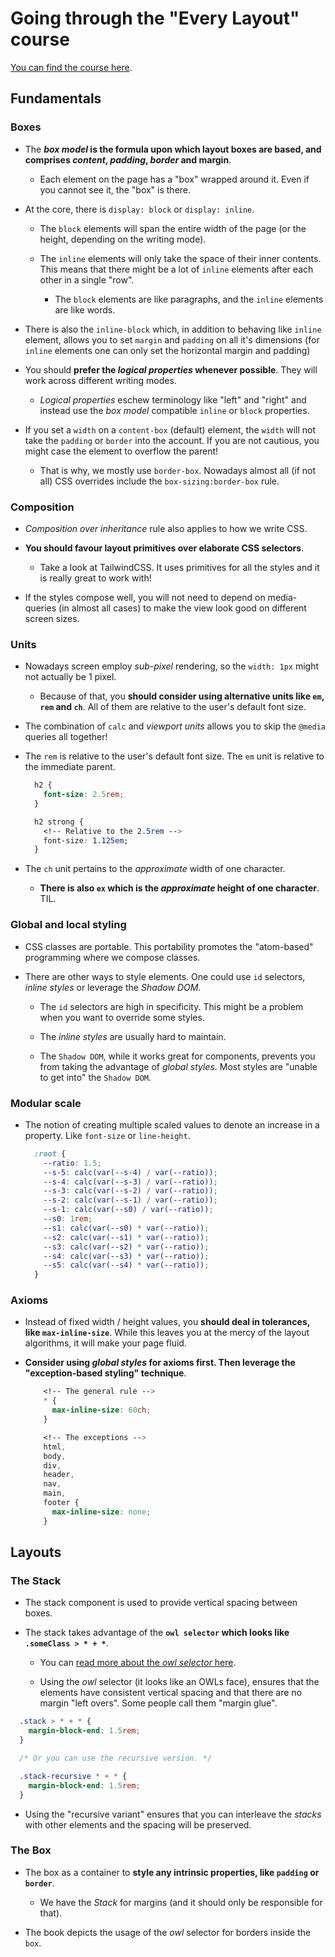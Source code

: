 # Going through the "Every Layout" course

[You can find the course here](https://every-layout.dev/rudiments/boxes/).

## Fundamentals

### Boxes

- The **_box model_ is the formula upon which layout boxes are based, and comprises _content_, _padding_, _border_ and margin**.

  - Each element on the page has a "box" wrapped around it. Even if you cannot see it, the "box" is there.

- At the core, there is `display: block` or `display: inline`.

  - The `block` elements will span the entire width of the page (or the height, depending on the writing mode).

  - The `inline` elements will only take the space of their inner contents. This means that there might be a lot of `inline` elements after each other in a single "row".

    - The `block` elements are like paragraphs, and the `inline` elements are like words.

- There is also the `inline-block` which, in addition to behaving like `inline` element, allows you to set `margin` and `padding` on all it's dimensions (for `inline` elements one can only set the horizontal margin and padding)

- You should **prefer the _logical properties_ whenever possible**. They will work across different writing modes.

  - _Logical properties_ eschew terminology like "left" and "right" and instead use the _box model_ compatible `inline` or `block` properties.

- If you set a `width` on a `content-box` (default) element, the `width` will not take the `padding` or `border` into the account. If you are not cautious, you might case the element to overflow the parent!

  - That is why, we mostly use `border-box`. Nowadays almost all (if not all) CSS overrides include the `box-sizing:border-box` rule.

### Composition

- _Composition over inheritance_ rule also applies to how we write CSS.

- **You should favour layout primitives over elaborate CSS selectors**.

  - Take a look at TailwindCSS. It uses primitives for all the styles and it is really great to work with!

- If the styles compose well, you will not need to depend on media-queries (in almost all cases) to make the view look good on different screen sizes.

### Units

- Nowadays screen employ _sub-pixel_ rendering, so the `width: 1px` might not actually be 1 pixel.

  - Because of that, you **should consider using alternative units like `em`, `rem` and `ch`**. All of them are relative to the user's default font size.

- The combination of `calc` and _viewport units_ allows you to skip the `@media` queries all together!

- The `rem` is relative to the user's default font size. The `em` unit is relative to the immediate parent.

  ```css
    h2 {
      font-size: 2.5rem;
    }

    h2 strong {
      <!-- Relative to the 2.5rem -->
      font-size: 1.125em;
    }
  ```

- The `ch` unit pertains to the _approximate_ width of one character.

  - **There is also `ex` which is the _approximate_ height of one character**. TIL.

### Global and local styling

- CSS classes are portable. This portability promotes the "atom-based" programming where we compose classes.

- There are other ways to style elements. One could use `id` selectors, _inline styles_ or leverage the _Shadow DOM_.

  - The `id` selectors are high in specificity. This might be a problem when you want to override some styles.

  - The _inline styles_ are usually hard to maintain.

  - The `Shadow DOM`, while it works great for components, prevents you from taking the advantage of _global styles_. Most styles are "unable to get into" the `Shadow DOM`.

### Modular scale

- The notion of creating multiple scaled values to denote an increase in a property. Like `font-size` or `line-height`.

  ```css
    :root {
      --ratio: 1.5;
      --s-5: calc(var(--s-4) / var(--ratio));
      --s-4: calc(var(--s-3) / var(--ratio));
      --s-3: calc(var(--s-2) / var(--ratio));
      --s-2: calc(var(--s-1) / var(--ratio));
      --s-1: calc(var(--s0) / var(--ratio));
      --s0: 1rem;
      --s1: calc(var(--s0) * var(--ratio));
      --s2: calc(var(--s1) * var(--ratio));
      --s3: calc(var(--s2) * var(--ratio));
      --s4: calc(var(--s3) * var(--ratio));
      --s5: calc(var(--s4) * var(--ratio));
    }
  ```

### Axioms

- Instead of fixed width / height values, you **should deal in tolerances, like `max-inline-size`**. While this leaves you at the mercy of the layout algorithms, it will make your page fluid.

- **Consider using _global styles_ for axioms first. Then leverage the "exception-based styling" technique**.

  ```css
      <!-- The general rule -->
      * {
        max-inline-size: 60ch;
      }

      <!-- The exceptions -->
      html,
      body,
      div,
      header,
      nav,
      main,
      footer {
        max-inline-size: none;
      }
  ```

## Layouts

### The Stack

- The stack component is used to provide vertical spacing between boxes.

- The stack takes advantage of the **`owl selector` which looks like `.someClass > * + *`**.

  - You can [read more about the _owl selector_ here](https://alistapart.com/article/axiomatic-css-and-lobotomized-owls/).

  - Using the _owl_ selector (it looks like an OWLs face), ensures that the elements have consistent vertical spacing and that there are no margin "left overs". Some people call them "margin glue".

```css
  .stack > * + * {
    margin-block-end: 1.5rem;
  }

  /* Or you can use the recursive version. */

  .stack-recursive * + * {
    margin-block-end: 1.5rem;
  }
```

- Using the "recursive variant" ensures that you can interleave the _stacks_ with other elements and the spacing will be preserved.

### The Box

- The box as a container to **style any intrinsic properties, like `padding` or `border`**.

  - We have the _Stack_ for margins (and it should only be responsible for that).

- The book depicts the usage of the _owl_ selector for borders inside the `box`.
